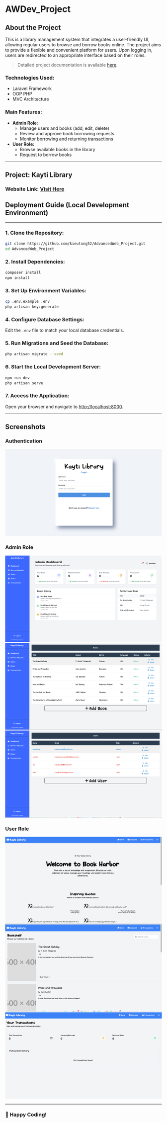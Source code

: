 # AWDev_Project

## About the Project
This is a library management system that integrates a user-friendly UI, allowing regular users to browse and borrow books online. The project aims to provide a flexible and convenient platform for users. Upon logging in, users are redirected to an appropriate interface based on their roles.

> Detailed project documentation is available [here](https://docs.google.com/document/d/1Df2reCq2rOcy1ufzP1BKQUjYHa5Vu8SfiUKS63-Xpwc/edit?usp=sharing).

### Technologies Used:
- Laravel Framework
- OOP PHP
- MVC Architecture

### Main Features:
- **Admin Role:**
  - Manage users and books (add, edit, delete)
  - Review and approve book borrowing requests
  - Monitor borrowing and returning transactions
- **User Role:**
  - Browse available books in the library
  - Request to borrow books

---

## Project: Kayti Library

### Website Link: [Visit Here](URL)

## Deployment Guide (Local Development Environment)
---
### 1. Clone the Repository:
```bash
git clone https://github.com/kieutung52/AdvancedWeb_Project.git
cd AdvancedWeb_Project
```

### 2. Install Dependencies:
```bash
composer install
npm install
```

### 3. Set Up Environment Variables:
```bash
cp .env.example .env
php artisan key:generate
```

### 4. Configure Database Settings:
Edit the `.env` file to match your local database credentials.

### 5. Run Migrations and Seed the Database:
```bash
php artisan migrate --seed
```

### 6. Start the Local Development Server:
```bash
npm run dev
php artisan serve
```

### 7. Access the Application:
Open your browser and navigate to [http://localhost:8000](http://localhost:8000).

---

## Screenshots
### **Authentication**
![Login, Register](./images_for_readme/imagesForWebsite/Screenshot%202025-02-28%20051056.png)

### **Admin Role**
![Dashboard](./images_for_readme/imagesForWebsite/Screenshot%202025-02-28%20051147.png)
![Books](./images_for_readme/imagesForWebsite/Screenshot%202025-02-28%20051237.png)
![Users](./images_for_readme/imagesForWebsite/Screenshot%202025-02-28%20051221.png)

### **User Role**
![Home](./images_for_readme/imagesForWebsite/Screenshot%202025-02-28%20051321.png)
![Book Shelf](./images_for_readme/imagesForWebsite/Screenshot%202025-02-28%20051357.png)
![Transactions](./images_for_readme/imagesForWebsite/Screenshot%202025-02-28%20051423.png)

---

### 🚀 Happy Coding!

